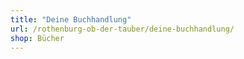 ```yaml
---
title: "Deine Buchhandlung"
url: /rothenburg-ob-der-tauber/deine-buchhandlung/
shop: Bücher
---
```

